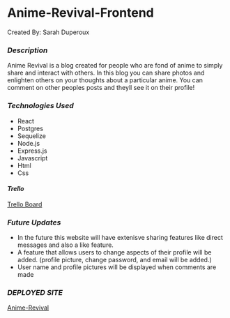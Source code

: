# Anime-Revival-Frontend

Created By: Sarah Duperoux


### **_Description_**

Anime Revival is a blog created for people who are fond of anime to simply share and interact with others. In this blog you can share photos and enlighten others on your thoughts about a particular anime. You can comment on other peoples posts and theyll see it on their profile!


### **_Technologies Used_**
- React
- Postgres
- Sequelize
- Node.js
- Express.js
- Javascript
- Html
- Css



#### **_Trello_**
[Trello Board](https://trello.com/b/7x5K95iq/anime-revival)


### **_Future Updates_**
- In the future this website will have extenisve sharing features like direct messages and also a like feature. 
- A feature that allows users to change aspects of their profile will be added. (profile picture, change password, and email will be added.)
- User name and profile pictures will be displayed when comments are made 

### **_DEPLOYED SITE_**
[Anime-Revival](https://anime-revival-frontend.herokuapp.com/)
